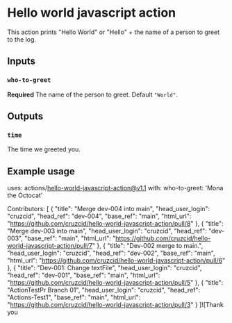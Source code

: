 # Hello world javascript action

This action prints "Hello World" or "Hello" + the name of a person to greet to the log.

## Inputs

### `who-to-greet`

**Required** The name of the person to greet. Default `"World"`.

## Outputs

### `time`

The time we greeted you.

## Example usage

uses: actions/hello-world-javascript-action@v1.1
with:
  who-to-greet: 'Mona the Octocat'

 Contributors:
[
  {
    "title": "Merge dev-004 into main",
    "head_user_login": "cruzcid",
    "head_ref": "dev-004",
    "base_ref": "main",
    "html_url": "https://github.com/cruzcid/hello-world-javascript-action/pull/8"
  },
  {
    "title": "Merge dev-003 into main",
    "head_user_login": "cruzcid",
    "head_ref": "dev-003",
    "base_ref": "main",
    "html_url": "https://github.com/cruzcid/hello-world-javascript-action/pull/7"
  },
  {
    "title": "Dev-002 merge to main.",
    "head_user_login": "cruzcid",
    "head_ref": "dev-002",
    "base_ref": "main",
    "html_url": "https://github.com/cruzcid/hello-world-javascript-action/pull/6"
  },
  {
    "title": "Dev-001: Change textFile",
    "head_user_login": "cruzcid",
    "head_ref": "dev-001",
    "base_ref": "main",
    "html_url": "https://github.com/cruzcid/hello-world-javascript-action/pull/5"
  },
  {
    "title": "ActionTestPr Branch 01",
    "head_user_login": "cruzcid",
    "head_ref": "Actions-Test1",
    "base_ref": "main",
    "html_url": "https://github.com/cruzcid/hello-world-javascript-action/pull/3"
  }
]![Thank you